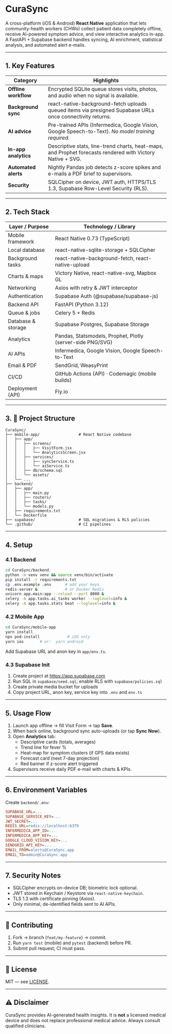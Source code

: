 # CuraSync

A cross-platform (iOS & Android) **React Native** application that lets community-health workers (CHWs) collect patient data completely offline, receive AI-powered symptom advice, and view interactive analytics in-app. A FastAPI + Supabase backend handles syncing, AI enrichment, statistical analysis, and automated alert e-mails.

---

## 1. Key Features

| Category             | Highlights                                                                                                    |
|----------------------|----------------------------------------------------------------------------------------------------------------|
| **Offline workflow** | Encrypted SQLite queue stores visits, photos, and audio when no signal is available.                          |
| **Background sync**  | react-native-background-fetch uploads queued items via presigned Supabase URLs once connectivity returns.    |
| **AI advice**        | Pre-trained APIs (Infermedica, Google Vision, Google Speech-to-Text). *No model training required.*            |
| **In-app analytics** | Descriptive stats, line-trend charts, heat-maps, and Prophet forecasts rendered with Victory Native + SVG.     |
| **Automated alerts** | Nightly Pandas job detects z-score spikes and e-mails a PDF brief to supervisors.                              |
| **Security**         | SQLCipher on device, JWT auth, HTTPS/TLS 1.3, Supabase Row-Level Security (RLS).                               |

---

## 2. Tech Stack

| Layer / Purpose      | Technology / Library                                          |
|----------------------|---------------------------------------------------------------|
| Mobile framework     | React Native 0.73 (TypeScript)                                |
| Local database       | react-native-sqlite-storage + SQLCipher                     |
| Background tasks     | react-native-background-fetch, react-native-upload        |
| Charts & maps        | Victory Native, react-native-svg, Mapbox GL                |
| Networking           | Axios with retry & JWT interceptor                            |
| Authentication       | Supabase Auth (@supabase/supabase-js)                       |
| Backend API          | FastAPI (Python 3.12)                                         |
| Queue & jobs         | Celery 5 + Redis                                              |
| Database & storage   | Supabase Postgres, Supabase Storage                           |
| Analytics            | Pandas, Statsmodels, Prophet, Plotly (server-side PNG/SVG)    |
| AI APIs              | Infermedica, Google Vision, Google Speech-to-Text             |
| Email & PDF          | SendGrid, WeasyPrint                                          |
| CI/CD                | GitHub Actions (API) · Codemagic (mobile builds)              |
| Deployment (API)     | Fly.io                                                        |

---

## 3. 📁 Project Structure

```
CuraSync/
├── mobile-app/                 # React Native codebase
│   ├── app/
│   │   ├── screens/
│   │   │   ├── VisitForm.jsx
│   │   │   └── AnalyticsScreen.jsx
│   │   ├── services/
│   │   │   ├── syncService.ts
│   │   │   └── aiService.ts
│   │   ├── db/schema.sql
│   │   └── assets/
│   └── ...
├── backend/
│   ├── app/
│   │   ├── main.py
│   │   ├── routers/
│   │   ├── tasks/
│   │   └── models.py
│   ├── requirements.txt
│   └── Dockerfile
├── supabase/                   # SQL migrations & RLS policies
└── .github/                    # CI pipelines
```

---

## 4. Setup

### 4.1 Backend

```bash
cd CuraSync/backend
python -m venv venv && source venv/bin/activate
pip install -r requirements.txt
cp .env.example .env      # add your keys
redis-server &            # or Docker Redis
uvicorn app.main:app --reload --port 8000 &
celery -A app.tasks.ai_tasks worker --loglevel=info &
celery -A app.tasks.stats beat --loglevel=info &
```

### 4.2 Mobile App

```bash
cd CuraSync/mobile-app
yarn install
npx pod-install            # iOS only
yarn ios       # or:  yarn android
```

Add Supabase URL and anon key in `app/env.ts`.

### 4.3 Supabase Init

1. Create project at https://app.supabase.com
2. Run SQL in `supabase/seed.sql`; enable RLS with `supabase/policies.sql`
3. Create private media bucket for uploads
4. Copy project URL, anon key, service key into `.env` and `env.ts`

---

## 5. Usage Flow

1. Launch app offline → fill Visit Form → tap **Save**.
2. When back online, background sync auto-uploads (or tap **Sync Now**).
3. Open **Analytics** tab:
   - Descriptive cards (totals, averages)
   - Trend line for fever %
   - Heat-map for symptom clusters (if GPS data exists)
   - Forecast card (next 7-day projection)
   - Red banner if z-score alert triggered
4. Supervisors receive daily PDF e-mail with charts & KPIs.

---

## 6. Environment Variables

Create `backend/.env`:

```ini
SUPABASE_URL=...
SUPABASE_SERVICE_KEY=...
JWT_SECRET=...
REDIS_URL=redis://localhost:6379
INFERMEDICA_APP_ID=...
INFERMEDICA_APP_KEY=...
GOOGLE_CLOUD_VISION_KEY=...
SENDGRID_API_KEY=...
EMAIL_FROM=alerts@CuraSync.app
EMAIL_TO=admin@CuraSync.app
```

---

## 7. Security Notes

- SQLCipher encrypts on-device DB; biometric lock optional.
- JWT stored in Keychain / Keystore via `react-native-keychain`.
- TLS 1.3 with certificate pinning (Axios).
- Only minimal, de-identified fields sent to AI APIs.

---

## 🤝 Contributing

1. Fork → branch (`feat/my-feature`) → commit.
2. Run `yarn test` (mobile) and `pytest` (backend) before PR.
3. Submit pull request; CI must pass.

---

## 📄 License

MIT — see [LICENSE](LICENSE).

---

## ⚠️ Disclaimer

CuraSync provides AI-generated health insights. It is **not** a licensed medical device and does not replace professional medical advice. Always consult qualified clinicians.
